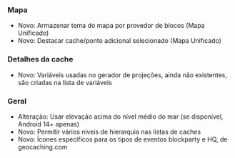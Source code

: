 ### Mapa
- Novo: Armazenar tema do mapa por provedor de blocos (Mapa Unificado)
- Novo: Destacar cache/ponto adicional selecionado (Mapa Unificado)

### Detalhes da cache
- Novo: Variáveis usadas no gerador de projeções, ainda não existentes, são criadas na lista de variáveis

### Geral
- Alteração: Usar elevação acima do nível médio do mar (se disponível, Android 14+ apenas)
- Novo: Permitir vários níveis de hierarquia nas listas de caches
- Novo: Ícones específicos para os tipos de eventos blockparty e HQ, de geocaching.com

